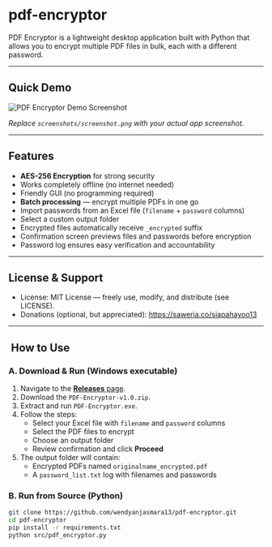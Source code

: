 # pdf-encryptor
PDF Encryptor is a lightweight desktop application built with Python that allows you to encrypt multiple PDF files in bulk, each with a different password.

---

##  Quick Demo

![PDF Encryptor Demo Screenshot](./screenshots/screenshot.png)

*Replace `screenshots/screenshot.png` with your actual app screenshot.*

---

## Features

- **AES-256 Encryption** for strong security
- Works completely offline (no internet needed)
- Friendly GUI (no programming required)
- **Batch processing** — encrypt multiple PDFs in one go  
- Import passwords from an Excel file (`filename` + `password` columns)  
- Select a custom output folder  
- Encrypted files automatically receive `_encrypted` suffix  
- Confirmation screen previews files and passwords before encryption  
- Password log ensures easy verification and accountability

---

## License & Support

- License: MIT License — freely use, modify, and distribute (see LICENSE).
- Donations (optional, but appreciated): https://saweria.co/siapahayoo13

---

## ​ How to Use

### A. Download & Run (Windows executable)

1. Navigate to the [**Releases** page](https://github.com/wendyanjasmara13/pdf-encryptor/releases/latest).  
2. Download the `PDF-Encryptor-v1.0.zip`.  
3. Extract and run `PDF-Encryptor.exe`.  
4. Follow the steps:
   - Select your Excel file with `filename` and `password` columns  
   - Select the PDF files to encrypt  
   - Choose an output folder  
   - Review confirmation and click **Proceed**  
5. The output folder will contain:
   - Encrypted PDFs named `originalname_encrypted.pdf`  
   - A `password_list.txt` log with filenames and passwords

### B. Run from Source (Python)

```bash
git clone https://github.com/wendyanjasmara13/pdf-encryptor.git
cd pdf-encryptor
pip install -r requirements.txt
python src/pdf_encryptor.py
